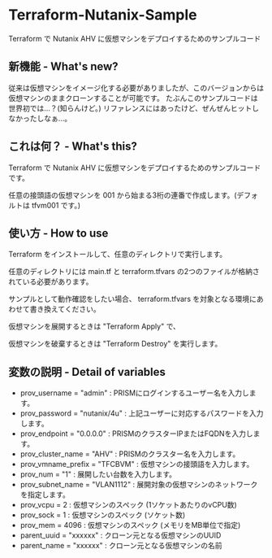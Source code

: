 # Terraform-Nutanix-Sample
Terraform で Nutanix AHV に仮想マシンをデプロイするためのサンプルコード

## 新機能 - What's new?

従来は仮想マシンをイメージ化する必要がありましたが、このバージョンからは仮想マシンのままクローンすることが可能です。
たぶんこのサンプルコードは世界初では...？(知らんけど。)
リファレンスにはあったけど、ぜんぜんヒットしなかったしなぁ...。

## これは何？ - What's this?
Terraform で Nutanix AHV に仮想マシンをデプロイするためのサンプルコードです。

任意の接頭語の仮想マシンを 001 から始まる3桁の連番で作成します。(デフォルトは tfvm001 です。)

## 使い方 - How to use
Terraform をインストールして、任意のディレクトリで実行します。

任意のディレクトリには main.tf と terraform.tfvars の2つのファイルが格納されている必要があります。

サンプルとして動作確認をしたい場合、 terraform.tfvars を対象となる環境にあわせて書き換えてください。

仮想マシンを展開するときは "Terraform Apply" で、

仮想マシンを破棄するときは "Terraform Destroy" を実行します。

## 変数の説明 - Detail of variables
- prov_username = "admin" : PRISMにログインするユーザー名を入力します。
- prov_password = "nutanix/4u" : 上記ユーザーに対応するパスワードを入力します。
- prov_endpoint = "0.0.0.0" : PRISMのクラスターIPまたはFQDNを入力します。
- prov_cluster_name = "AHV" : PRISMのクラスター名を入力します。
- prov_vmname_prefix = "TFCBVM" : 仮想マシンの接頭語を入力します。
- prov_num = "1" : 展開したい台数を入力します。
- prov_subnet_name = "VLAN1112" : 展開対象の仮想マシンのネットワークを指定します。
- prov_vcpu = 2 : 仮想マシンのスペック (1ソケットあたりのvCPU数)
- prov_sock = 1 : 仮想マシンのスペック (ソケット数)
- prov_mem = 4096 : 仮想マシンのスペック (メモリをMB単位で指定)
- parent_uuid = "xxxxxx" : クローン元となる仮想マシンのUUID
- parent_name = "xxxxxx" : クローン元となる仮想マシンの名前
